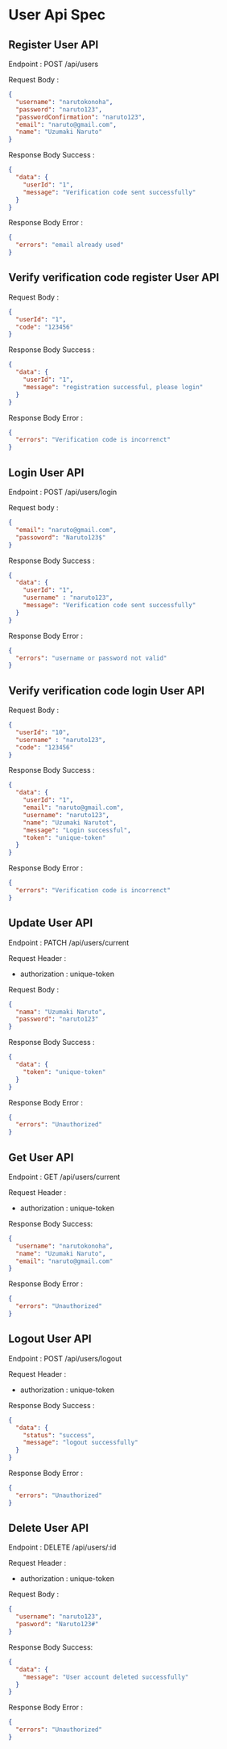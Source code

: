 # User Api Spec

## Register User API

Endpoint : POST /api/users

Request Body :

```json
{
  "username": "narutokonoha",
  "password": "naruto123",
  "passwordConfirmation": "naruto123",
  "email": "naruto@gmail.com",
  "name": "Uzumaki Naruto"
}
```

Response Body Success :

```json
{
  "data": {
    "userId": "1",
    "message": "Verification code sent successfully"
  }
}
```

Response Body Error :

```json
{
  "errors": "email already used"
}
```

## Verify verification code register User API

Request Body :

```json
{
  "userId": "1",
  "code": "123456"
}
```

Response Body Success :

```json
{
  "data": {
    "userId": "1",
    "message": "registration successful, please login"
  }
}
```

Response Body Error :

```json
{
  "errors": "Verification code is incorrenct"
}
```

## Login User API

Endpoint : POST /api/users/login

Request body :

```json
{
  "email": "naruto@gmail.com",
  "passoword": "Naruto123$"
}
```

Response Body Success :

```json
{
  "data": {
    "userId": "1",
    "username" : "naruto123",
    "message": "Verification code sent successfully"
  }
}
```

Response Body Error :

```json
{
  "errors": "username or password not valid"
}
```

## Verify verification code login User API

Request Body :

```json
{
  "userId": "10",
  "username" : "naruto123",
  "code": "123456"
}
```

Response Body Success :

```json
{
  "data": {
    "userId": "1",
    "email": "naruto@gmail.com",
    "username": "naruto123",
    "name": "Uzumaki Narutot",
    "message": "Login successful",
    "token": "unique-token"
  }
}
```

Response Body Error :

```json
{
  "errors": "Verification code is incorrenct"
}
```

## Update User API

Endpoint : PATCH /api/users/current

Request Header :

- authorization : unique-token

Request Body :

```json
{
  "nama": "Uzumaki Naruto",
  "password": "naruto123"
}
```

Response Body Success :

```json
{
  "data": {
    "token": "unique-token"
  }
}
```

Response Body Error :

```json
{
  "errors": "Unauthorized"
}
```

## Get User API

Endpoint : GET /api/users/current

Request Header :

- authorization : unique-token

Response Body Success:

```json
{
  "username": "narutokonoha",
  "name": "Uzumaki Naruto",
  "email": "naruto@gmail.com"
}
```

Response Body Error :

```json
{
  "errors": "Unauthorized"
}
```

## Logout User API

Endpoint : POST /api/users/logout

Request Header :

- authorization : unique-token

Response Body Success :

```json
{
  "data": {
    "status": "success",
    "message": "logout successfully"
  }
}
```

Response Body Error :

```json
{
  "errors": "Unauthorized"
}
```

## Delete User API

Endpoint : DELETE /api/users/:id

Request Header :

- authorization : unique-token

Request Body :

```json
{
  "username": "naruto123",
  "pasword": "Naruto123#"
}
```

Response Body Success:

```json
{
  "data": {
    "message": "User account deleted successfully"
  }
}
```

Response Body Error :

```json
{
  "errors": "Unauthorized"
}
```
